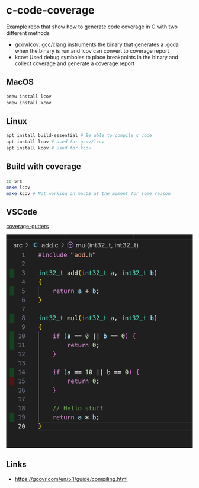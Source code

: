 # c-code-coverage
Example repo that show how to generate code coverage in C with two different methods

* gcov/lcov: gcc/clang instruments the binary that generates a .gcda when the binary is run and lcov can convert to coverage report
* kcov: Used debug symboles to place breakpoints in the binary and collect coverage and generate a coverage report

## MacOS

``` bash
brew install lcov
brew install kcov
```

## Linux
``` bash
apt install build-essential # Be able to compile c code
apt install lcov # Used for gcov/lcov 
apt install kcov # Used for kcov
```

## Build with coverage
``` bash
cd src
make lcov
make kcov # Not working on macOS at the moment for some reason
```

## VSCode

[coverage-gutters](https://marketplace.visualstudio.com/items?itemName=ryanluker.vscode-coverage-gutters)

![Alt text](./img/vscode-coverage.png)

## Links

* https://gcovr.com/en/5.1/guide/compiling.html